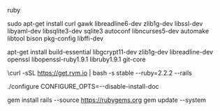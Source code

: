 ruby


sudo apt-get install curl gawk libreadline6-dev zlib1g-dev libssl-dev libyaml-dev libsqlite3-dev sqlite3 autoconf libncurses5-dev automake libtool bison pkg-config libffi-dev

apt-get install build-essential libgcrypt11-dev zlib1g-dev libreadline-dev openssl libopenssl-ruby1.9.1 libruby1.9.1 git-core


\curl -sSL https://get.rvm.io | bash -s stable --ruby=2.2.2 --rails


./configure CONFIGURE_OPTS=--disable-install-doc


gem install rails --source https://rubygems.org
gem update --system
